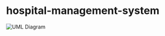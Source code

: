 # hospital-management-system
![UML Diagram](https://github.com/Osama-Sammar/hospital-management-system/assets/114613931/3ea84d86-9446-47ef-842f-a41ed7b21f99)

